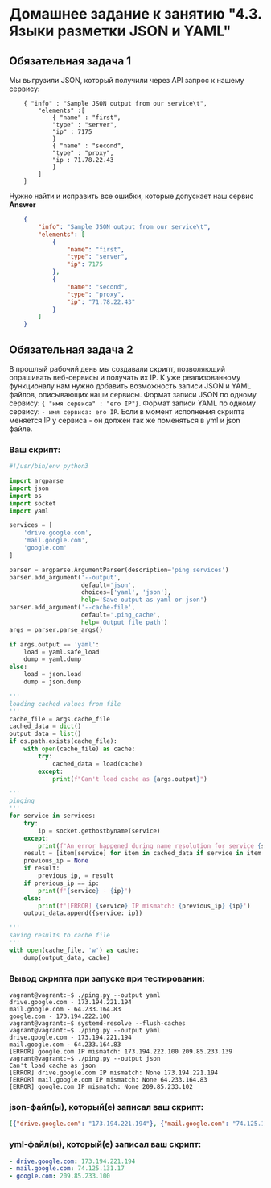 # Домашнее задание к занятию "4.3. Языки разметки JSON и YAML"


## Обязательная задача 1
Мы выгрузили JSON, который получили через API запрос к нашему сервису:
```
    { "info" : "Sample JSON output from our service\t",
        "elements" :[
            { "name" : "first",
            "type" : "server",
            "ip" : 7175 
            }
            { "name" : "second",
            "type" : "proxy",
            "ip : 71.78.22.43
            }
        ]
    }
```
  Нужно найти и исправить все ошибки, которые допускает наш сервис  
**Answer**

```json
    {
        "info": "Sample JSON output from our service\t",
        "elements": [
            {
                "name": "first",
                "type": "server",
                "ip": 7175
            },
            {
                "name": "second",
                "type": "proxy",
                "ip": "71.78.22.43"
            }
        ]
    }
```

## Обязательная задача 2
В прошлый рабочий день мы создавали скрипт, позволяющий опрашивать веб-сервисы и получать их IP. К уже реализованному функционалу нам нужно добавить возможность записи JSON и YAML файлов, описывающих наши сервисы. Формат записи JSON по одному сервису: `{ "имя сервиса" : "его IP"}`. Формат записи YAML по одному сервису: `- имя сервиса: его IP`. Если в момент исполнения скрипта меняется IP у сервиса - он должен так же поменяться в yml и json файле.

### Ваш скрипт:
```python
#!/usr/bin/env python3

import argparse
import json
import os
import socket
import yaml

services = [
    'drive.google.com', 
    'mail.google.com', 
    'google.com'
]

parser = argparse.ArgumentParser(description='ping services')
parser.add_argument('--output', 
                    default='json', 
                    choices=['yaml', 'json'],
                    help='Save output as yaml or json')
parser.add_argument('--cache-file', 
                    default='.ping_cache',
                    help='Output file path')
args = parser.parse_args()

if args.output == 'yaml':
    load = yaml.safe_load
    dump = yaml.dump
else:
    load = json.load
    dump = json.dump

'''
loading cached values from file
'''
cache_file = args.cache_file
cached_data = dict()
output_data = list()
if os.path.exists(cache_file):
    with open(cache_file) as cache:
        try:
            cached_data = load(cache)
        except:
            print(f"Can't load cache as {args.output}")

'''
pinging
'''
for service in services:
    try:
        ip = socket.gethostbyname(service)
    except:
        print(f'An error happened during name resolution for service {service}')
    result = [item[service] for item in cached_data if service in item.keys()]
    previous_ip = None
    if result:
        previous_ip, = result
    if previous_ip == ip:
        print(f'{service} - {ip}')
    else:
        print(f'[ERROR] {service} IP mismatch: {previous_ip} {ip}')
    output_data.append({service: ip})

'''
saving results to cache file
'''
with open(cache_file, 'w') as cache:
    dump(output_data, cache)
```

### Вывод скрипта при запуске при тестировании:
```
vagrant@vagrant:~$ ./ping.py --output yaml
drive.google.com - 173.194.221.194
mail.google.com - 64.233.164.83
google.com - 173.194.222.100
vagrant@vagrant:~$ systemd-resolve --flush-caches
vagrant@vagrant:~$ ./ping.py --output yaml
drive.google.com - 173.194.221.194
mail.google.com - 64.233.164.83
[ERROR] google.com IP mismatch: 173.194.222.100 209.85.233.139
vagrant@vagrant:~$ ./ping.py --output json
Can't load cache as json
[ERROR] drive.google.com IP mismatch: None 173.194.221.194
[ERROR] mail.google.com IP mismatch: None 64.233.164.83
[ERROR] google.com IP mismatch: None 209.85.233.102

```

### json-файл(ы), который(е) записал ваш скрипт:
```json
[{"drive.google.com": "173.194.221.194"}, {"mail.google.com": "74.125.131.83"}, {"google.com": "209.85.233.139"}]
```

### yml-файл(ы), который(е) записал ваш скрипт:
```yaml
- drive.google.com: 173.194.221.194
- mail.google.com: 74.125.131.17
- google.com: 209.85.233.100
```
